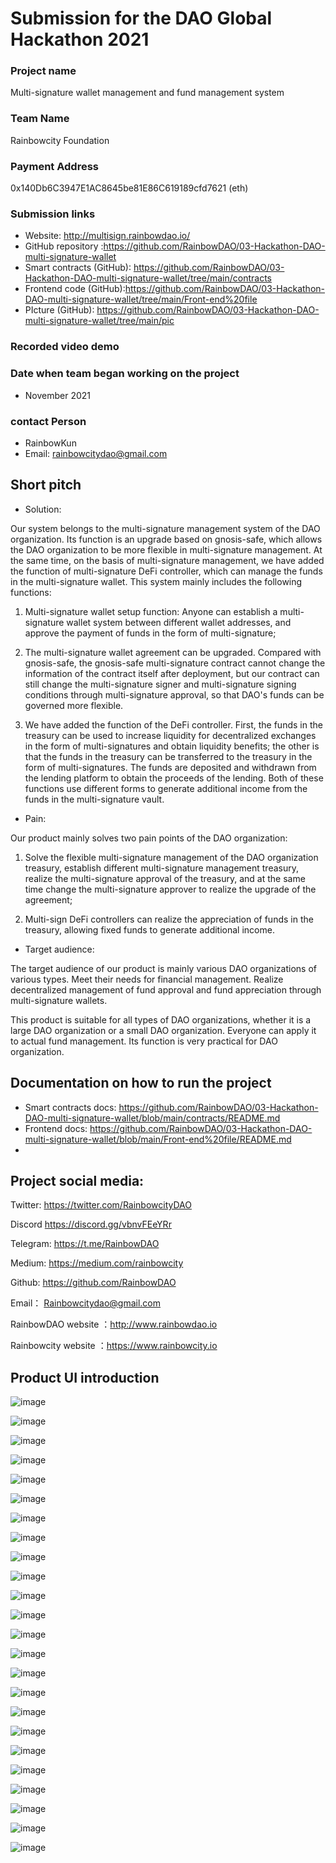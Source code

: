 
# Submission for the DAO Global Hackathon 2021


### Project name

Multi-signature wallet management and fund management system

### Team Name

Rainbowcity Foundation

### Payment Address

0x140Db6C3947E1AC8645be81E86C619189cfd7621 (eth)

### Submission links

- Website: http://multisign.rainbowdao.io/
- GitHub repository :https://github.com/RainbowDAO/03-Hackathon-DAO-multi-signature-wallet
- Smart contracts (GitHub): https://github.com/RainbowDAO/03-Hackathon-DAO-multi-signature-wallet/tree/main/contracts
- Frontend code (GitHub):https://github.com/RainbowDAO/03-Hackathon-DAO-multi-signature-wallet/tree/main/Front-end%20file
- PIcture (GitHub): https://github.com/RainbowDAO/03-Hackathon-DAO-multi-signature-wallet/tree/main/pic

### Recorded video demo



### Date when team began working on the project

- November 2021

### contact   Person

- RainbowKun
- Email:  rainbowcitydao@gmail.com



## Short pitch



  - Solution: 


Our system belongs to the multi-signature management system of the DAO organization. Its function is an upgrade based on gnosis-safe, which allows the DAO organization to be more flexible in multi-signature management. At the same time, on the basis of multi-signature management, we have added the function of multi-signature DeFi controller, which can manage the funds in the multi-signature wallet. This system mainly includes the following functions:

1. Multi-signature wallet setup function: Anyone can establish a multi-signature wallet system between different wallet addresses, and approve the payment of funds in the form of multi-signature;


2. The multi-signature wallet agreement can be upgraded. Compared with gnosis-safe, the gnosis-safe multi-signature contract cannot change the information of the contract itself after deployment, but our contract can still change the multi-signature signer and multi-signature signing conditions through multi-signature approval, so that DAO's funds can be governed more flexible. 


3. We have added the function of the DeFi controller. First, the funds in the treasury can be used to increase liquidity for decentralized exchanges in the form of multi-signatures and obtain liquidity benefits; the other is that the funds in the treasury can be transferred to the treasury in the form of multi-signatures. The funds are deposited and withdrawn from the lending platform to obtain the proceeds of the lending.
Both of these functions use different forms to generate additional income from the funds in the multi-signature vault.




  - Pain: 



Our product mainly solves two pain points of the DAO organization:

1. Solve the flexible multi-signature management of the DAO organization treasury, establish different multi-signature management treasury, realize the multi-signature approval of the treasury, and at the same time change the multi-signature approver to realize the upgrade of the agreement;


2. Multi-sign DeFi controllers can realize the appreciation of funds in the treasury, allowing fixed funds to generate additional income.



  - Target audience: 

The target audience of our product is mainly various DAO organizations of various types. Meet their needs for financial management. Realize decentralized management of fund approval and fund appreciation through multi-signature wallets.

This product is suitable for all types of DAO organizations, whether it is a large DAO organization or a small DAO organization. Everyone can apply it to actual fund management. Its function is very practical for DAO organization.




## Documentation on how to run the project



- Smart contracts docs: https://github.com/RainbowDAO/03-Hackathon-DAO-multi-signature-wallet/blob/main/contracts/README.md
- Frontend docs: https://github.com/RainbowDAO/03-Hackathon-DAO-multi-signature-wallet/blob/main/Front-end%20file/README.md
- 

## Project social media: 


Twitter:    https://twitter.com/RainbowcityDAO

Discord     https://discord.gg/vbnvFEeYRr   

Telegram: https://t.me/RainbowDAO

Medium:   https://medium.com/rainbowcity

Github:    https://github.com/RainbowDAO

Email： Rainbowcitydao@gmail.com

RainbowDAO website ：http://www.rainbowdao.io

Rainbowcity website ：https://www.rainbowcity.io



##  Product UI introduction








![image](https://raw.githubusercontent.com/RainbowDAO/03-Hackathon-DAO-multi-signature-wallet/main/pic/1.png)








![image](https://raw.githubusercontent.com/RainbowDAO/03-Hackathon-DAO-multi-signature-wallet/main/pic/2.png)







![image](https://raw.githubusercontent.com/RainbowDAO/03-Hackathon-DAO-multi-signature-wallet/main/pic/3.png)







![image](https://raw.githubusercontent.com/RainbowDAO/03-Hackathon-DAO-multi-signature-wallet/main/pic/4.png)







![image](https://raw.githubusercontent.com/RainbowDAO/03-Hackathon-DAO-multi-signature-wallet/main/pic/5.png)







![image](https://raw.githubusercontent.com/RainbowDAO/03-Hackathon-DAO-multi-signature-wallet/main/pic/6.png)







![image](https://raw.githubusercontent.com/RainbowDAO/03-Hackathon-DAO-multi-signature-wallet/main/pic/7.png)







![image](https://raw.githubusercontent.com/RainbowDAO/03-Hackathon-DAO-multi-signature-wallet/main/pic/8.png)







![image](https://raw.githubusercontent.com/RainbowDAO/03-Hackathon-DAO-multi-signature-wallet/main/pic/9.png)







![image](https://raw.githubusercontent.com/RainbowDAO/03-Hackathon-DAO-multi-signature-wallet/main/pic/10.png)







![image](https://raw.githubusercontent.com/RainbowDAO/03-Hackathon-DAO-multi-signature-wallet/main/pic/11.png)







![image](https://raw.githubusercontent.com/RainbowDAO/03-Hackathon-DAO-multi-signature-wallet/main/pic/12.png)




![image](https://raw.githubusercontent.com/RainbowDAO/03-Hackathon-DAO-multi-signature-wallet/main/pic/13.png)




![image](https://raw.githubusercontent.com/RainbowDAO/03-Hackathon-DAO-multi-signature-wallet/main/pic/14.png)





![image](https://raw.githubusercontent.com/RainbowDAO/03-Hackathon-DAO-multi-signature-wallet/main/pic/15.png)




![image](https://raw.githubusercontent.com/RainbowDAO/03-Hackathon-DAO-multi-signature-wallet/main/pic/16.png)





![image](https://raw.githubusercontent.com/RainbowDAO/03-Hackathon-DAO-multi-signature-wallet/main/pic/17.png)




![image](https://raw.githubusercontent.com/RainbowDAO/03-Hackathon-DAO-multi-signature-wallet/main/pic/18.png)




![image](https://raw.githubusercontent.com/RainbowDAO/03-Hackathon-DAO-multi-signature-wallet/main/pic/19.png)




![image](https://raw.githubusercontent.com/RainbowDAO/03-Hackathon-DAO-multi-signature-wallet/main/pic/20.png)



![image](https://raw.githubusercontent.com/RainbowDAO/03-Hackathon-DAO-multi-signature-wallet/main/pic/21.png)



![image](https://raw.githubusercontent.com/RainbowDAO/03-Hackathon-DAO-multi-signature-wallet/main/pic/22.png)



![image](https://raw.githubusercontent.com/RainbowDAO/03-Hackathon-DAO-multi-signature-wallet/main/pic/23.png)




![image](https://raw.githubusercontent.com/RainbowDAO/03-Hackathon-DAO-multi-signature-wallet/main/pic/24.png)

